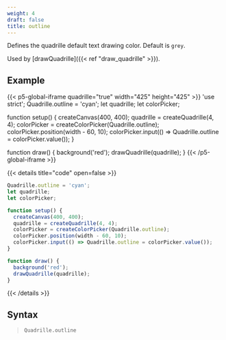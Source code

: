```yaml
---
weight: 4
draft: false
title: outline
---
```


Defines the quadrille default text drawing color. Default is `grey`.

Used by [drawQuadrille]({{< ref "draw_quadrille" >}}).

## Example

{{< p5-global-iframe quadrille="true" width="425" height="425" >}}
'use strict';
Quadrille.outline = 'cyan';
let quadrille;
let colorPicker;

function setup() {
  createCanvas(400, 400);
  quadrille = createQuadrille(4, 4);
  colorPicker = createColorPicker(Quadrille.outline);
  colorPicker.position(width - 60, 10);
  colorPicker.input(() => Quadrille.outline = colorPicker.value());
}

function draw() {
  background('red');
  drawQuadrille(quadrille);
}
{{< /p5-global-iframe >}}

{{< details title="code" open=false >}}
```js
Quadrille.outline = 'cyan';
let quadrille;
let colorPicker;

function setup() {
  createCanvas(400, 400);
  quadrille = createQuadrille(4, 4);
  colorPicker = createColorPicker(Quadrille.outline);
  colorPicker.position(width - 60, 10);
  colorPicker.input(() => Quadrille.outline = colorPicker.value());
}

function draw() {
  background('red');
  drawQuadrille(quadrille);
}
```
{{< /details >}}

## Syntax

> `Quadrille.outline`
